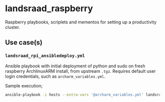 # landsraad_raspberry
Raspberry playbooks, scriplets and mementos for setting up a productivity cluster.

## Use case(s)

### `landsraad_rpi_ansibledeploy.yml`
Ansible playbook with initial deployment of python and sudo on fresh raspberry ArchlinuxARM install, from upstream `.tgz`. Requires default user login credentials, such as `archarm_variables.yml`.

Sample execution;

```sh
ansible-playbook -i hosts --extra-vars '@archarm_variables.yml' landsraad_rpi_ansibledeploy.yml
```
